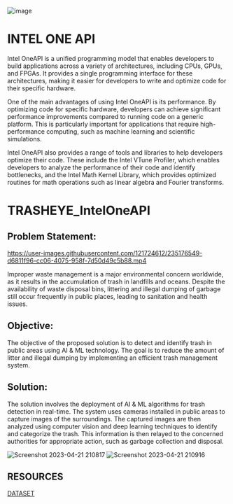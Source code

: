  ![image](https://user-images.githubusercontent.com/121724612/235077401-0bff94d6-ca0f-466f-875d-f3790215d9c4.png)

# INTEL ONE API
Intel OneAPI is a unified programming model that enables developers to build applications across a variety of architectures, including CPUs, GPUs, and FPGAs. It provides a single programming interface for these architectures, making it easier for developers to write and optimize code for their specific hardware.

One of the main advantages of using Intel OneAPI is its performance. By optimizing code for specific hardware, developers can achieve significant performance improvements compared to running code on a generic platform. This is particularly important for applications that require high-performance computing, such as machine learning and scientific simulations.

Intel OneAPI also provides a range of tools and libraries to help developers optimize their code. These include the Intel VTune Profiler, which enables developers to analyze the performance of their code and identify bottlenecks, and the Intel Math Kernel Library, which provides optimized routines for math operations such as linear algebra and Fourier transforms.
# TRASHEYE_IntelOneAPI
## Problem Statement: 

https://user-images.githubusercontent.com/121724612/235176549-d6811f96-cc06-4075-958f-7d50d49c5b88.mp4

Improper waste management is a major environmental concern worldwide, as it results in the accumulation of trash in landfills and oceans. Despite the availability of waste disposal bins, littering and illegal dumping of garbage still occur frequently in public places, leading to sanitation and health issues.

## Objective: 
The objective of the proposed solution is to detect and identify trash in public areas using AI & ML technology. The goal is to reduce the amount of litter and illegal dumping by implementing an efficient trash management system.

## Solution: 
The solution involves the deployment of AI & ML algorithms for trash detection in real-time. The system uses cameras installed in public areas to capture images of the surroundings. The captured images are then analyzed using computer vision and deep learning techniques to identify and categorize the trash. This information is then relayed to the concerned authorities for appropriate action, such as garbage collection and disposal.

![Screenshot 2023-04-21 210817](https://user-images.githubusercontent.com/121724612/235077931-9675432b-f879-4402-bd07-a2f524078b25.png)
![Screenshot 2023-04-21 210916](https://user-images.githubusercontent.com/121724612/235077979-6876b766-31a4-4c0c-a2e3-47890a17ac4e.png)


## RESOURCES

<a href='https://universe.roboflow.com/divya-lzcld/taco-mqclx/browse?queryText=&pageSize=50&startingIndex=0&browseQuery=true'>DATASET</a>
